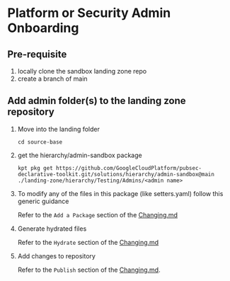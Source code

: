# Platform or Security Admin Onboarding

## Pre-requisite

1. locally clone the sandbox landing zone repo
1. create a branch of main

## Add admin folder(s) to the landing zone repository

1. Move into the landing folder
    ```
    cd source-base
    ```
1. get the hierarchy/admin-sandbox package
      ```
      kpt pkg get https://github.com/GoogleCloudPlatform/pubsec-declarative-toolkit.git/solutions/hierarchy/admin-sandbox@main ./landing-zone/hierarchy/Testing/Admins/<admin name>
      ```
1. To modify any of the files in this package (like setters.yaml) follow this generic guidance
  
    Refer to the `Add a Package` section of the [Changing.md](Changing.md)

1. Generate hydrated files

    Refer to the `Hydrate` section of the [Changing.md](Changing.md)

1. Add changes to repository
    
    Refer to the `Publish` section of the [Changing.md](Changing.md).